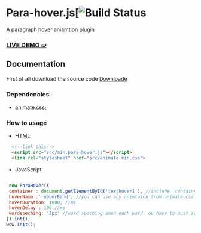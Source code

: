 # Para-hover.js[![Build Status](https://shantoislam6.github.io/Para-hover.js/)
A paragraph hover aniamtion plugin 
### [LIVE DEMO ➫](https://shantoislam6.github.io/Para-hover.js/)
## Documentation

First of all download the source code
[Downloade](https://github.com/shantoislam6/Para-hover.js/archive/master.zip)

### Dependencies
- [animate.css](https://github.com/daneden/animate.css);
### How to usage

- HTML

```html
  <!--link this-->
  <script src="src/min.para-hover.js"></script>
  <link rel="stylesheet" href="src/animate.min.css">
```

- JavaScript

```javascript

 new ParaHover({
 container : document.getElementById('texthover1'), //include  container as a any single nodeParent where you want hover animated
 hoverName :'rubberBand', //you can use any animtaion from animate.css class like bouce,jello , tada , rubberBand, and more  for hovername;
 hoverDuration: 1000, //ms
 hoverDelay : 100,//ms
 wordspeching: '3px' //word speching amon each word. ou have to must set this property;
}).int();  
wow.init();
